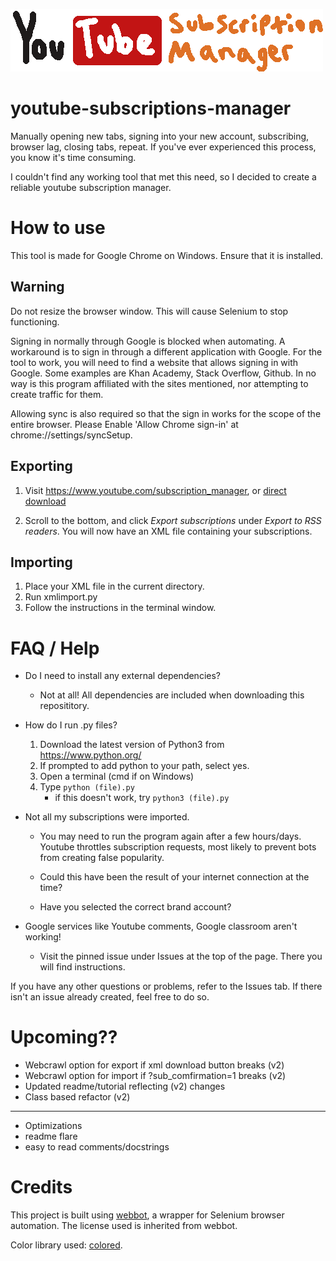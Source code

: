 ![Logo](logo.png)
# youtube-subscriptions-manager
Manually opening new tabs, signing into your new account, subscribing, browser lag, closing tabs, repeat. If you've ever experienced this process, you know it's time consuming. 

I couldn't find any working tool that met this need, so I decided to create a reliable youtube subscription manager.
# How to use

This tool is made for Google Chrome on Windows. Ensure that it is installed.

## Warning
Do not resize the browser window. This will cause Selenium to stop functioning.

Signing in normally through Google is blocked when automating. A workaround is to sign in through a different application with Google. For the tool to work,
you will need to find a website that allows signing in with Google. Some examples are Khan Academy, Stack Overflow, Github. In no way is this program
affiliated with the sites mentioned, nor attempting to create traffic for them.

Allowing sync is also required so that the sign in works for the scope of the entire browser. Please Enable 'Allow Chrome sign-in' at chrome://settings/syncSetup.

## Exporting

1. Visit https://www.youtube.com/subscription_manager, or [direct download](https://www.youtube.com/subscription_manager?action_takeout=1)

2. Scroll to the bottom, and click *Export subscriptions* under *Export to RSS readers*. You will now have an XML file containing your subscriptions.

## Importing
1. Place your XML file in the current directory. 
2. Run xmlimport.py
3. Follow the instructions in the terminal window.

# FAQ / Help
* Do I need to install any external dependencies?
    
    - Not at all! All dependencies are included when downloading this reposititory.

* How do I run .py files?

    1. Download the latest version of Python3 from https://www.python.org/
    2. If prompted to add python to your path, select yes.
    3. Open a terminal (cmd if on Windows)
    4. Type `python (file).py`
        * if this doesn't work, try `python3 (file).py`

* Not all my subscriptions were imported.

    - You may need to run the program again after a few hours/days. Youtube throttles subscription requests, most likely to prevent bots from creating false popularity.

    - Could this have been the result of your internet connection at the time?

    - Have you selected the correct brand account?

* Google services like Youtube comments, Google classroom aren't working!

    - Visit the pinned issue under Issues at the top of the page. There you will find instructions.


If you have any other questions or problems, refer to the Issues tab. If there isn't an issue already created, feel free to do so.

# Upcoming??

* Webcrawl option for export if xml download button breaks (v2)
* Webcrawl option for import if ?sub_comfirmation=1 breaks (v2)
* Updated readme/tutorial reflecting (v2) changes
* Class based refactor (v2)
---
* Optimizations
* readme flare
* easy to read comments/docstrings

# Credits
This project is built using [webbot](https://github.com/nateshmbhat/webbot), a wrapper for Selenium browser automation. The license used is inherited from webbot.

Color library used: [colored](https://pypi.org/project/colored/).
